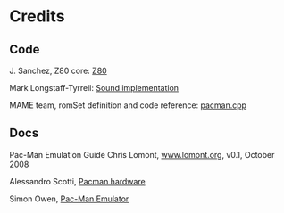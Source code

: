# Credits

## Code

J. Sanchez, Z80 core: [Z80](https://github.com/jsanchezv/Z80Core)

Mark Longstaff-Tyrrell: [Sound implementation](https://github.com/frisnit/pacman-emulator)

MAME team,
romSet definition and code reference: [pacman.cpp](https://github.com/mamedev/mame/blob/master/src/mame/drivers/pacman.cpp)

## Docs

Pac-Man Emulation Guide
Chris Lomont, www.lomont.org, v0.1, October 2008

Alessandro Scotti, [Pacman hardware](https://www.walkofmind.com/programming/pie/hardware.htm)

Simon Owen, [Pac-Man Emulator](https://simonowen.com/articles/pacemu/)
